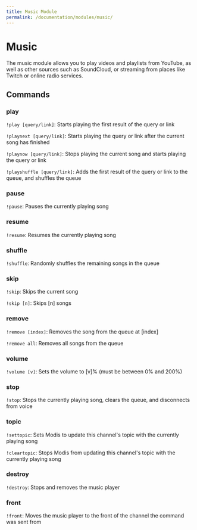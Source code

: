 ```yaml
---
title: Music Module
permalink: /documentation/modules/music/
---
```

# Music

The music module allows you to play videos and playlists from YouTube, as well as other sources such as SoundCloud, or streaming from places like Twitch or online radio services.

## Commands

### play

`!play [query/link]`: Starts playing the first result of the query or link

`!playnext [query/link]`: Starts playing the query or link after the current song has finished

`!playnow [query/link]`: Stops playing the current song and starts playing the query or link

`!playshuffle [query/link]`: Adds the first result of the query or link to the queue, and shuffles the queue

### pause

`!pause`: Pauses the currently playing song

### resume

`!resume`: Resumes the currently playing song

### shuffle

`!shuffle`: Randomly shuffles the remaining songs in the queue

### skip

`!skip`: Skips the current song

`!skip [n]`: Skips [n] songs

### remove

`!remove [index]`: Removes the song from the queue at [index]

`!remove all`: Removes all songs from the queue

### volume

`!volume [v]`: Sets the volume to [v]% (must be between 0% and 200%)

### stop

`!stop`: Stops the currently playing song, clears the queue, and disconnects from voice

### topic

`!settopic`: Sets Modis to update this channel's topic with the currently playing song

`!cleartopic`: Stops Modis from updating this channel's topic with the currently playing song

### destroy

`!destroy`: Stops and removes the music player

### front

`!front`: Moves the music player to the front of the channel the command was sent from
